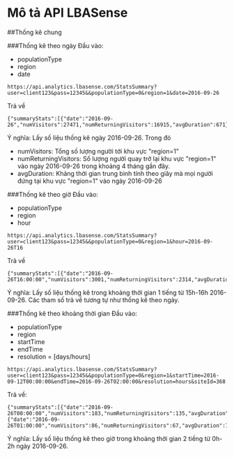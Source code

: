 # Mô tả API LBASense

##Thống kê chung

###Thống kê theo ngày
Đầu vào: 
  - populationType
  - region
  - date
  
```
https://api.analytics.lbasense.com/StatsSummary?user=client123&pass=12345&&populationType=0&region=1&date=2016-09-26
```

Trả về 

```
{"summaryStats":[{"date":"2016-09-26","numVisitors":27471,"numReturningVisitors":16915,"avgDuration":671}]}
```

Ý nghĩa: Lấy số liệu thống kê ngày 2016-09-26. Trong đó
  - numVisitors: Tổng số lượng người tới khu vực "region=1"
  - numReturningVisitors: Số lượng người quay trở lại khu vực "region=1" vào ngày 2016-09-26 trong khoảng 4 tháng gần đây.
  - avgDuration: Khảng thời gian trung bình tính theo giây mà mọi người đứng tại khu vực "region=1" vào ngày 2016-09-26
  
###Thống kê theo giờ
Đầu vào: 
  - populationType
  - region
  - hour

```
https://api.analytics.lbasense.com/StatsSummary?user=client123&pass=12345&&populationType=0&region=1&hour=2016-09-26T16
```

Trả về 

```
{"summaryStats":[{"date":"2016-09-26T16:00:00","numVisitors":3001,"numReturningVisitors":2314,"avgDuration":1308}]}
```

Ý nghĩa: Lấy số liệu thống kê trong khoảng thời gian 1 tiếng từ 15h-16h 2016-09-26. Các tham số trả về tương tự như thống kê theo ngày.

###Thống kê theo khoảng thời gian
Đầu vào: 
  - populationType
  - region
  - startTime
  - endTime
  - resolution = [days/hours]
```
https://api.analytics.lbasense.com/StatsSummary?user=client123&pass=12345&&populationType=0&region=1&startTime=2016-09-12T00:00:00&endTime=2016-09-26T02:00:00&resolution=hours&siteId=368
```
Trả về:

```
{"summaryStats":[{"date":"2016-09-26T00:00:00","numVisitors":183,"numReturningVisitors":135,"avgDuration":3800},{"date":"2016-09-26T01:00:00","numVisitors":86,"numReturningVisitors":67,"avgDuration":7983}]}
```

Ý nghĩa: Lấy số liệu thống kê theo giờ trong khoảng thời gian 2 tiếng từ 0h-2h ngày 2016-09-26.

